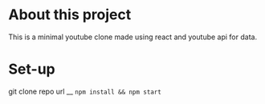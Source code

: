 # About this project

This is a minimal youtube clone made using react and youtube api for data.

# Set-up

git clone repo url __
```npm install && npm start```
